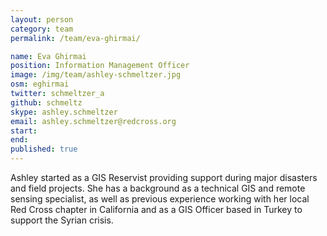 ```yaml
---
layout: person
category: team
permalink: /team/eva-ghirmai/

name: Eva Ghirmai
position: Information Management Officer
image: /img/team/ashley-schmeltzer.jpg
osm: eghirmai
twitter: schmeltzer_a
github: schmeltz
skype: ashley.schmeltzer
email: ashley.schmeltzer@redcross.org
start:
end:
published: true
---
```


Ashley started as a GIS Reservist providing support during major disasters and field projects. She has a background as a technical GIS and remote sensing specialist, as well as previous experience working with her local Red Cross chapter in California and as a GIS Officer based in Turkey to support the Syrian crisis.
